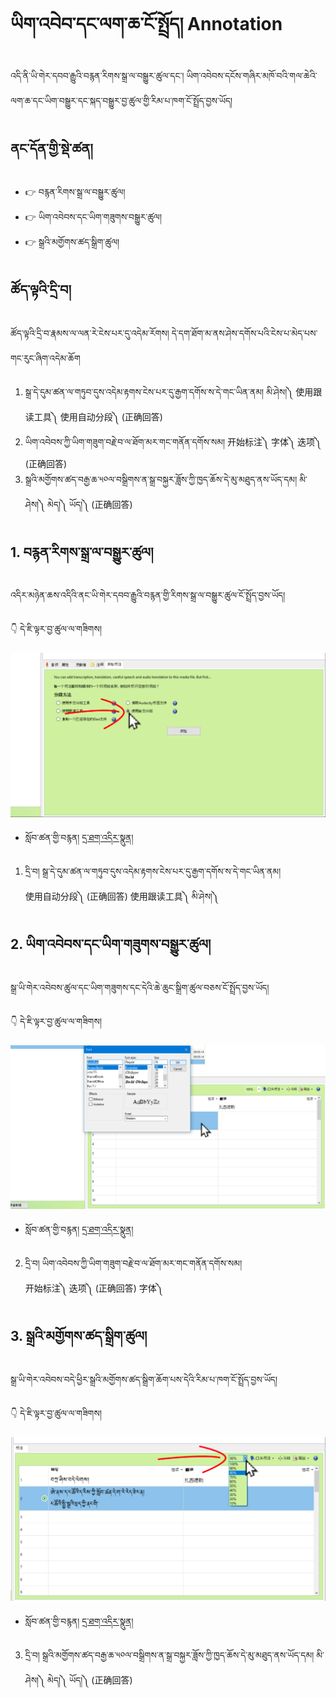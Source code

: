 # ཡིག་འབེབ་དང་ལག་ཆ་ངོ་སྤྲོད། Annotation

འདི་ནི་ཡི་གེར་དབབ་རྒྱུའི་བརྙན་རིགས་སྒྲ་ལ་བསྒྱུར་ཚུལ་དང་། ཡིག་འབེབས་དངོས་གཞིར་མཁོ་བའི་གལ་ཆེའི་ལག་ཆ་དང་ཡིག་བསྒྱུར་དང་སྐད་བསྒྱུར་བྱ་ཚུལ་གྱི་རིམ་པ་ཁག་ངོ་སྤྲོད་བྱས་ཡོད།
## ནང་དོན་གྱི་སྡེ་ཚན།

- 👉 བརྙན་རིགས་སྒྲ་ལ་བསྒྱུར་ཚུལ།
- 👉 ཡིག་འབེབས་དང་ཡིག་གཟུགས་བསྒྱུར་ཚུལ།
- 👉 སྒྲའི་མགྱོགས་ཚད་སྒྲིག་ཚུལ།

## ཚོད་ལྟའི་དྲི་བ།

ཚོད་ལྟའི་དྲི་བ་རྣམས་ལ་ལན་རེ་ངེས་པར་དུ་འདེམ་རོགས། དེ་དག་ཐོག་མ་ནས་ཤེས་དགོས་པའི་ངེས་པ་མེད་པས་གང་རུང་ཞིག་འདེམ་ཆོག

1. སྒྲ་དེ་དུམ་ཚན་ལ་གཏུབ་དུས་འདེམ་རྟགས་ངེས་པར་དུ་རྒྱག་དགོས་ས་དེ་གང་ཡིན་ནམ། མི་ཤེས།༽ 使用跟读工具༽ 使用自动分段༽ (正确回答)
2. ཡིག་འབེབས་ཀྱི་ཡིག་གཟུག་བརྗེ་བ་ལ་ཐོག་མར་གང་གནོན་དགོས་སམ། 开始标注༽ 字体༽ 迭项༽ (正确回答)
3. སྒྲའི་མགྱོགས་ཚད་བརྒྱ་ཆ་༥༠ལ་བསྒྲིགས་ན་སྒྲ་བསྐྱར་ཟློས་ཀྱི་ཁྱད་ཆོས་དེ་མུ་མཐུད་ནས་ཡོད་དམ། མི་ཤེས།༽ མེད།༽ ཡོད།༽ (正确回答)

## 1. བརྙན་རིགས་སྒྲ་ལ་བསྒྱུར་ཚུལ།

འདིར་མཉེན་ཆས་འདིའི་ནང་ཡི་གེར་དབབ་རྒྱུའི་བརྙན་གྱི་རིགས་སྒྲ་ལ་བསྒྱུར་ཚུལ་ངོ་སྤྲོད་བྱས་ཡོད།

👇 དེ་ཇི་ལྟར་བྱ་ཚུལ་ལ་གཟིགས།

![800](images/000001.png)


- སློབ་ཚན་གྱི་བརྙན། [དྲ་ཐག་འདིར་སྣུན།](https://drive.google.com/file/d/1w36St2S4grqLVlouVdVox_zZSOQBMorO/view?usp=sharing)


1. དྲི་བ། སྒྲ་དེ་དུམ་ཚན་ལ་གཏུབ་དུས་འདེམ་རྟགས་ངེས་པར་དུ་རྒྱག་དགོས་ས་དེ་གང་ཡིན་ནམ།  
使用自动分段༽ (正确回答) 使用跟读工具༽ མི་ཤེས།༽ 

## 2. ཡིག་འབེབས་དང་ཡིག་གཟུགས་བསྒྱུར་ཚུལ།

སྒྲ་ཡི་གེར་འབེབས་ཚུལ་དང་ཡིག་གཟུགས་དང་དེའི་ཆེ་ཆུང་སྒྲིག་ཚུལ་བཅས་ངོ་སྤྲོད་བྱས་ཡོད།

👇 དེ་ཇི་ལྟར་བྱ་ཚུལ་ལ་གཟིགས།

![800](images/000002.png)


- སློབ་ཚན་གྱི་བརྙན། [དྲ་ཐག་འདིར་སྣུན།](https://drive.google.com/file/d/10Q8a0jiJ3FkzpqWl5b6PYxlg1g1Y9Q-m/view?usp=sharing)


2. དྲི་བ། ཡིག་འབེབས་ཀྱི་ཡིག་གཟུག་བརྗེ་བ་ལ་ཐོག་མར་གང་གནོན་དགོས་སམ།  
开始标注༽ 迭项༽ (正确回答) 字体༽ 

## 3. སྒྲའི་མགྱོགས་ཚད་སྒྲིག་ཚུལ།

སྒྲ་ཡི་གེར་འབེབས་བདེ་ཕྱིར་སྒྲའི་མགྱོགས་ཚད་སྒྲིག་ཆོག་པས་དེའི་རིམ་པ་ཁག་ངོ་སྤྲོད་བྱས་ཡོད།

👇 དེ་ཇི་ལྟར་བྱ་ཚུལ་ལ་གཟིགས།

![800](images/000003.png)
 

- སློབ་ཚན་གྱི་བརྙན། [དྲ་ཐག་འདིར་སྣུན།](https://drive.google.com/file/d/1aNqyN4AG9OWCyIcZLC-AP2-cn317soR_/view?usp=sharing)


3. དྲི་བ། སྒྲའི་མགྱོགས་ཚད་བརྒྱ་ཆ་༥༠ལ་བསྒྲིགས་ན་སྒྲ་བསྐྱར་ཟློས་ཀྱི་ཁྱད་ཆོས་དེ་མུ་མཐུད་ནས་ཡོད་དམ།  མི་ཤེས།༽ མེད།༽ ཡོད།༽ (正确回答)